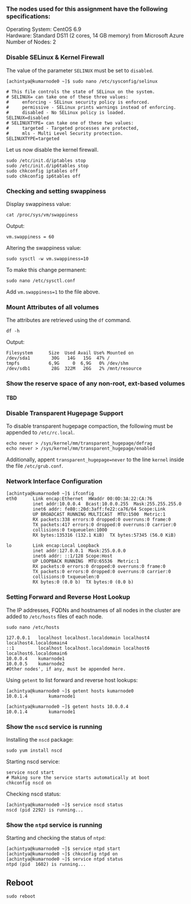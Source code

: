 ### The nodes used for this assignment have the following specifications:
Operating System: CentOS 6.9  
Hardware: Standard DS11 (2 cores, 14 GB memory) from Microsoft Azure  
Number of Nodes: 2

### Disable SELinux & Kernel Firewall
The value of the parameter ```SELINUX``` must be set to ```disabled```.
```
[achintya@kumarnode0 ~]$ sudo nano /etc/sysconfig/selinux

# This file controls the state of SELinux on the system.
# SELINUX= can take one of these three values:
#     enforcing - SELinux security policy is enforced.
#     permissive - SELinux prints warnings instead of enforcing.
#     disabled - No SELinux policy is loaded.
SELINUX=disabled
# SELINUXTYPE= can take one of these two values:
#     targeted - Targeted processes are protected,
#     mls - Multi Level Security protection.
SELINUXTYPE=targeted 

```
Let us now disable the kernel firewall.
```
sudo /etc/init.d/iptables stop
sudo /etc/init.d/ip6tables stop
sudo chkconfig iptables off
sudo chkconfig ip6tables off
```

### Checking and setting swappiness
Display swappiness value:
```
cat /proc/sys/vm/swappiness
```
Output:
```
vm.swappiness = 60
```
Altering the swappiness value:
```
sudo sysctl -w vm.swappiness=10 
```
To make this change permanent:
```
sudo nano /etc/sysctl.conf 
```
Add ```vm.swappiness=1``` to the file above.


### Mount Attributes of all volumes
The attributes are retrieved using the ```df``` command.
```
df -h
```
Output:
```
Filesystem      Size  Used Avail Use% Mounted on
/dev/sda1        30G   14G   15G  47% /
tmpfs           6,9G     0  6,9G   0% /dev/shm
/dev/sdb1        28G  322M   26G   2% /mnt/resource

```

### Show the reserve space of any non-root, ext-based volumes
#### TBD
### Disable Transparent Hugepage Support

To disable transparent hugepage compaction, the following must be appended to ```/etc/rc.local```.
```
echo never > /sys/kernel/mm/transparent_hugepage/defrag
echo never > /sys/kernel/mm/transparent_hugepage/enabled
```
Additionally, appent ```transparent_hugepage=never``` to the line ```kernel``` inside the file ```/etc/grub.conf```.
### Network Interface Configuration
```
[achintya@kumarnode0 ~]$ ifconfig 
eth0      Link encap:Ethernet  HWaddr 00:0D:3A:22:CA:76  
          inet addr:10.0.0.4  Bcast:10.0.0.255  Mask:255.255.255.0
          inet6 addr: fe80::20d:3aff:fe22:ca76/64 Scope:Link
          UP BROADCAST RUNNING MULTICAST  MTU:1500  Metric:1
          RX packets:338 errors:0 dropped:0 overruns:0 frame:0
          TX packets:417 errors:0 dropped:0 overruns:0 carrier:0
          collisions:0 txqueuelen:1000 
          RX bytes:135316 (132.1 KiB)  TX bytes:57345 (56.0 KiB)

lo        Link encap:Local Loopback  
          inet addr:127.0.0.1  Mask:255.0.0.0
          inet6 addr: ::1/128 Scope:Host
          UP LOOPBACK RUNNING  MTU:65536  Metric:1
          RX packets:0 errors:0 dropped:0 overruns:0 frame:0
          TX packets:0 errors:0 dropped:0 overruns:0 carrier:0
          collisions:0 txqueuelen:0 
          RX bytes:0 (0.0 b)  TX bytes:0 (0.0 b)
```
### Setting Forward and Reverse Host Lookup
The IP addresses, FQDNs and hostnames of all nodes in the cluster are added to ```/etc/hosts``` files of each node.
```
sudo nano /etc/hosts
```
```
127.0.0.1   localhost localhost.localdomain localhost4 localhost4.localdomain4
::1         localhost localhost.localdomain localhost6 localhost6.localdomain6
10.0.0.4    kumarnode1
10.0.0.5    kumarnode2
#Other nodes', if any, must be appended here.
```
Using ```getent``` to list forward and reverse host lookups:
```
[achintya@kumarnode0 ~]$ getent hosts kumarnode0
10.0.1.4        kumarnode1

[achintya@kumarnode0 ~]$ getent hosts 10.0.0.4
10.0.1.4        kumarnode1
```
### Show the ```nscd``` service is running
Installing the ```nscd``` package:
```
sudo yum install nscd
```
Starting nscd service:
```
service nscd start
# Making sure the service starts automatically at boot
chkconfig nscd on
```
Checking nscd status:
```
[achintya@kumarnode0 ~]$ service nscd status
nscd (pid 2292) is running...
```

### Show the ```ntpd``` service is running
Starting and checking the status of ```ntpd```:
```
[achintya@kumarnode0 ~]$ service ntpd start
[achintya@kumarnode0 ~]$ chkconfig ntpd on
[achintya@kumarnode0 ~]$ service ntpd status
ntpd (pid  1602) is running...
```
## Reboot
```sudo reboot```
